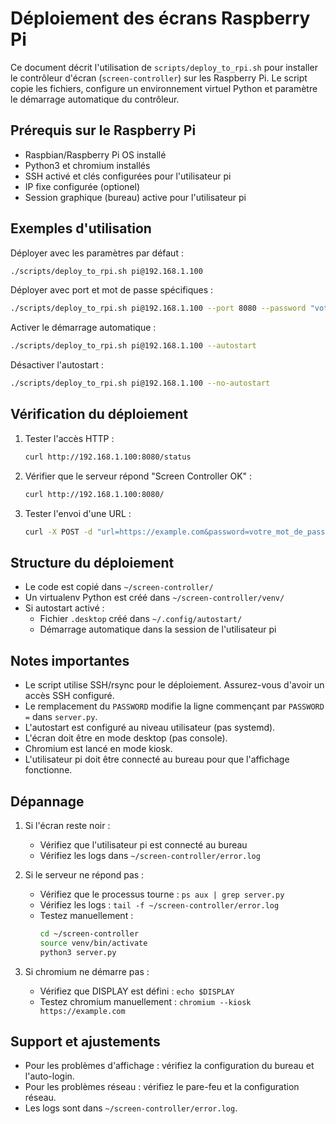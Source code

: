 # Déploiement des écrans Raspberry Pi

Ce document décrit l'utilisation de `scripts/deploy_to_rpi.sh` pour installer le contrôleur d'écran (`screen-controller`) sur les Raspberry Pi. Le script copie les fichiers, configure un environnement virtuel Python et paramètre le démarrage automatique du contrôleur.

## Prérequis sur le Raspberry Pi

- Raspbian/Raspberry Pi OS installé
- Python3 et chromium installés
- SSH activé et clés configurées pour l'utilisateur pi
- IP fixe configurée (optionel)
- Session graphique (bureau) active pour l'utilisateur pi

## Exemples d'utilisation

Déployer avec les paramètres par défaut :
```bash
./scripts/deploy_to_rpi.sh pi@192.168.1.100
```

Déployer avec port et mot de passe spécifiques :
```bash
./scripts/deploy_to_rpi.sh pi@192.168.1.100 --port 8080 --password "votre_mot_de_passe"
```

Activer le démarrage automatique :
```bash
./scripts/deploy_to_rpi.sh pi@192.168.1.100 --autostart
```

Désactiver l'autostart :
```bash
./scripts/deploy_to_rpi.sh pi@192.168.1.100 --no-autostart
```

## Vérification du déploiement

1. Tester l'accès HTTP :
   ```bash
   curl http://192.168.1.100:8080/status
   ```

2. Vérifier que le serveur répond "Screen Controller OK" :
   ```bash
   curl http://192.168.1.100:8080/
   ```

3. Tester l'envoi d'une URL :
   ```bash
   curl -X POST -d "url=https://example.com&password=votre_mot_de_passe" http://192.168.1.100:8080/set-url
   ```

## Structure du déploiement

- Le code est copié dans `~/screen-controller/`
- Un virtualenv Python est créé dans `~/screen-controller/venv/`
- Si autostart activé :
  - Fichier `.desktop` créé dans `~/.config/autostart/`
  - Démarrage automatique dans la session de l'utilisateur pi

## Notes importantes

- Le script utilise SSH/rsync pour le déploiement. Assurez-vous d'avoir un accès SSH configuré.
- Le remplacement du `PASSWORD` modifie la ligne commençant par `PASSWORD =` dans `server.py`.
- L'autostart est configuré au niveau utilisateur (pas systemd).
- L'écran doit être en mode desktop (pas console).
- Chromium est lancé en mode kiosk.
- L'utilisateur pi doit être connecté au bureau pour que l'affichage fonctionne.

## Dépannage

1. Si l'écran reste noir :
   - Vérifiez que l'utilisateur pi est connecté au bureau
   - Vérifiez les logs dans `~/screen-controller/error.log`

2. Si le serveur ne répond pas :
   - Vérifiez que le processus tourne : `ps aux | grep server.py`
   - Vérifiez les logs : `tail -f ~/screen-controller/error.log`
   - Testez manuellement :
     ```bash
     cd ~/screen-controller
     source venv/bin/activate
     python3 server.py
     ```

3. Si chromium ne démarre pas :
   - Vérifiez que DISPLAY est défini : `echo $DISPLAY`
   - Testez chromium manuellement : `chromium --kiosk https://example.com`

## Support et ajustements

- Pour les problèmes d'affichage : vérifiez la configuration du bureau et l'auto-login.
- Pour les problèmes réseau : vérifiez le pare-feu et la configuration réseau.
- Les logs sont dans `~/screen-controller/error.log`.
